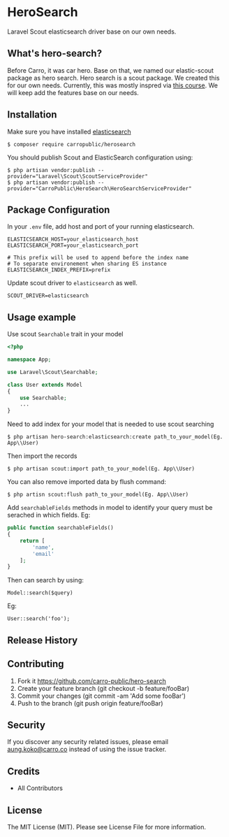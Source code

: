 # HeroSearch

Laravel Scout elasticsearch driver base on our own needs.

## What's hero-search?

Before Carro, it was car hero. Base on that, we named our elastic-scout package as hero search.
Hero search is a scout package. We created this for our own needs. Currently, this was mostly inspred via [this course](https://codecourse.com/courses/create-a-laravel-scout-elasticsearch-driver). We will keep add the features base on our needs.

## Installation

Make sure you have installed [elasticsearch](https://www.elastic.co/guide/en/elasticsearch/reference/current/getting-started-install.html)

```
$ composer require carropublic/herosearch
```

You should publish Scout and ElasticSearch configuration using:
```
$ php artisan vendor:publish --provider="Laravel\Scout\ScoutServiceProvider"
$ php artisan vendor:publish --provider="CarroPublic\HeroSearch\HeroSearchServiceProvider"
```

## Package Configuration

In your `.env` file, add host and port of your running elasticsearch.

```
ELASTICSEARCH_HOST=your_elasticsearch_host
ELASTICSEARCH_PORT=your_elasticsearch_port

# This prefix will be used to append before the index name
# To separate environement when sharing ES instance
ELASTICSEARCH_INDEX_PREFIX=prefix
```

Update scout driver to `elasticsearch` as well.
```
SCOUT_DRIVER=elasticsearch
```

## Usage example

Use scout `Searchable` trait in your model

```php
<?php

namespace App;

use Laravel\Scout\Searchable;

class User extends Model
{
    use Searchable;
    ...
}
```

Need to add index for your model that is needed to use scout searching
```
$ php artisan hero-search:elasticsearch:create path_to_your_model(Eg. App\\User)
```


Then import the records
```
$ php artisan scout:import path_to_your_model(Eg. App\\User)
```

You can also remove imported data by flush command:
```
$ php artisn scout:flush path_to_your_model(Eg. App\\User)
```

Add `searchableFields` methods in model to identify your query must be serached in which fields.
Eg:
```php
public function searchableFields()
{
    return [
        'name',
        'email'
    ];
}
```

Then can search by using:
```
Model::search($query)
```

Eg:
```
User::search('foo');
```

## Release History

## Contributing

 1. Fork it <https://github.com/carro-public/hero-search>
 2. Create your feature branch (git checkout -b feature/fooBar)
 3. Commit your changes (git commit -am 'Add some fooBar')
 4. Push to the branch (git push origin feature/fooBar)

## Security

If you discover any security related issues, please email aung.koko@carro.co instead of using the issue tracker.

## Credits

- All Contributors

## License

The MIT License (MIT). Please see License File for more information.
